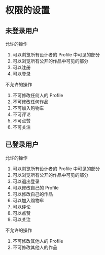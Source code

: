 # 权限的设置

## 未登录用户

允许的操作

1. 可以浏览所有设计者的 Profile 中可见的部分
2. 可以浏览所有公开的作品中可见的部分
3. 可以注册
4. 可以登录

不允许的操作

1. 不可修改任何人的 Profile
2. 不可修改任何作品
3. 不可加入购物车
4. 不可评论
5. 不可点赞
6. 不可关注

## 已登录用户

允许的操作

1. 可以浏览所有设计者的 Profile 中可见的部分
2. 可以浏览所有公开的作品中可见的部分
3. 可以退出登录
4. 可以修改自己的 Profile
5. 可以修改自己的作品
6. 可以加入购物车
7. 可以评论
8. 可以点赞
9. 可以关注

不允许的操作

1. 不可修改其他人的 Profile
2. 不可修改其他人的作品
